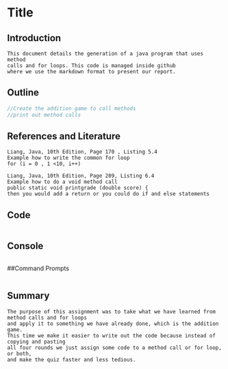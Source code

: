 # Title

## Introduction
```
This document details the generation of a java program that uses method 
calls and for loops. This code is managed inside github
where we use the markdown format to present our report.

```

## Outline
```java
//Create the addition game to call methods
//print out method calls
```

## References and Literature
```
Liang, Java, 10th Edition, Page 170 , Listing 5.4
Example how to write the common for loop
for (i = 0 , 1 <10, i++)

Liang, Java, 10th Edition, Page 209, Listing 6.4
Example how to do a void method call
public static void printgrade (double score) {
then you would add a return or you could do if and else statements
```

## Code
```java
```

## Console
```
```

##Command Prompts
```
```

## Summary
```
The purpose of this assignment was to take what we have learned from method calls and for loops 
and apply it to something we have already done, which is the addition game. 
This time we make it easier to write out the code because instead of copying and pasting
all four rounds we just assign some code to a method call or for loop, or both, 
and make the quiz faster and less tedious.
```
